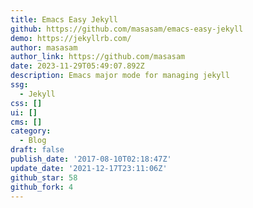 ```yaml
---
title: Emacs Easy Jekyll
github: https://github.com/masasam/emacs-easy-jekyll
demo: https://jekyllrb.com/
author: masasam
author_link: https://github.com/masasam
date: 2023-11-29T05:49:07.892Z
description: Emacs major mode for managing jekyll
ssg:
  - Jekyll
css: []
ui: []
cms: []
category:
  - Blog
draft: false
publish_date: '2017-08-10T02:18:47Z'
update_date: '2021-12-17T23:11:06Z'
github_star: 58
github_fork: 4
---
```

